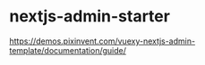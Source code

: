 # nextjs-admin-starter

https://demos.pixinvent.com/vuexy-nextjs-admin-template/documentation/guide/
